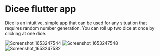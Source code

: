 # Dicee flutter app

Dice is an intuitive, simple app that can be used for any situation that requires random number generation. You can roll up two dice at once by clicking at one dice.


![Screenshot_1653247544](https://user-images.githubusercontent.com/36672872/169786351-1aff8063-db2a-450d-9ac9-296a653d5558.png)
![Screenshot_1653247548](https://user-images.githubusercontent.com/36672872/169786359-ed8b316d-fcd3-49de-bc76-cf7ee4125d3b.png)
![Screenshot_1653247582](https://user-images.githubusercontent.com/36672872/169786360-31918bbd-8387-4f88-a9ca-9c72669b371a.png)
